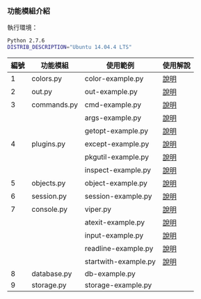 ### 功能模組介紹

執行環境：

```bash
Python 2.7.6
DISTRIB_DESCRIPTION="Ubuntu 14.04.4 LTS"
```

| 編號  | 功能模組      | 使用範例              | 使用解說  |
|------ |-------------  |---------------------- |---------- |
| 1     | colors.py     | color-example.py      |[說明](colors-description.md)|
| 2     | out.py        | out-example.py        |[說明](out-description.md)   |
| 3     | commands.py   | cmd-example.py        |[說明](cmd-description.md)   |
|       |               | args-example.py       |[說明](args-description.md)  |
|       |               | getopt-example.py     |[說明](getopt-description.md)|
| 4     | plugins.py    | except-example.py     |[說明](except-description.md)|
|       |               | pkgutil-example.py    |[說明](pkgutil-description.md)|
|       |               | inspect-example.py    |[說明](inspect-description.md)|
| 5     | objects.py    | object-example.py     |[說明](object-description.md)|
| 6     | session.py    | session-example.py    |[說明](session-description.md)|
| 7     | console.py    | viper.py              |[說明](console-description.md)|
|       |               | atexit-example.py     |[說明](atexit-description.md) |
|       |               | input-example.py      |[說明](input-description.md)  |
|       |               | readline-example.py   |[說明](readline-description.md)|
|       |               | startwith-example.py  |[說明](startswith-description.md)|
| 8     | database.py   | db-example.py         |           |
| 9     | storage.py    | storage-example.py    |           |
